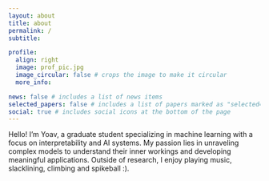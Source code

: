 ```yaml
---
layout: about
title: about
permalink: /
subtitle:

profile:
  align: right
  image: prof_pic.jpg
  image_circular: false # crops the image to make it circular
  more_info:

news: false # includes a list of news items
selected_papers: false # includes a list of papers marked as "selected={true}"
social: true # includes social icons at the bottom of the page
---
```


Hello! I’m Yoav, a graduate student specializing in machine learning with a focus on interpretability and AI systems. My passion lies in unraveling complex models to understand their inner workings and developing meaningful applications. Outside of research, I enjoy playing music, slacklining, climbing and spikeball :).
